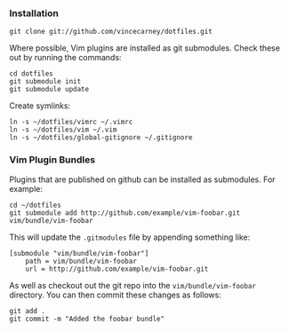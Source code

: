 ### Installation

    git clone git://github.com/vincecarney/dotfiles.git

Where possible, Vim plugins are installed as git submodules. Check these out by
running the commands:

    cd dotfiles
    git submodule init
    git submodule update

Create symlinks:

    ln -s ~/dotfiles/vimrc ~/.vimrc
    ln -s ~/dotfiles/vim ~/.vim
    ln -s ~/dotfiles/global-gitignore ~/.gitignore

### Vim Plugin Bundles

Plugins that are published on github can be installed as submodules. For
example:

    cd ~/dotfiles
    git submodule add http://github.com/example/vim-foobar.git vim/bundle/vim-foobar

This will update the `.gitmodules` file by appending something like:

    [submodule "vim/bundle/vim-foobar"]
        path = vim/bundle/vim-foobar
        url = http://github.com/example/vim-foobar.git
    
As well as checkout out the git repo into the
`vim/bundle/vim-foobar` directory. You can then commit these changes
as follows:

    git add .
    git commit -m "Added the foobar bundle"
